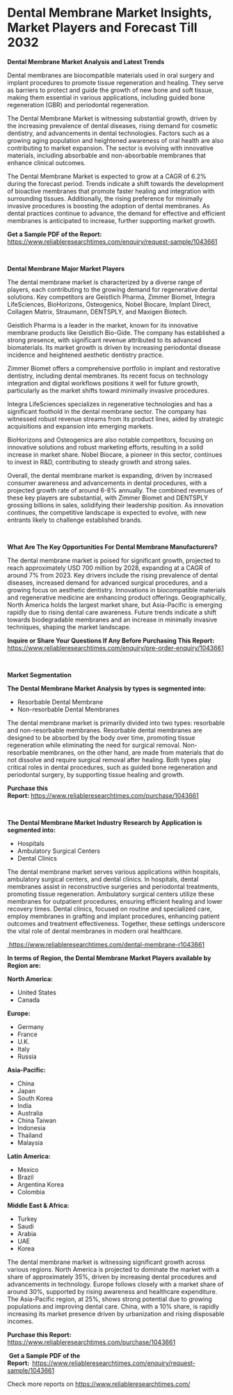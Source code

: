 <p><h1>Dental Membrane Market Insights, Market Players and Forecast Till 2032</h1></p><p><strong>Dental Membrane Market Analysis and Latest Trends</strong></p>
<p><p>Dental membranes are biocompatible materials used in oral surgery and implant procedures to promote tissue regeneration and healing. They serve as barriers to protect and guide the growth of new bone and soft tissue, making them essential in various applications, including guided bone regeneration (GBR) and periodontal regeneration.</p><p>The Dental Membrane Market is witnessing substantial growth, driven by the increasing prevalence of dental diseases, rising demand for cosmetic dentistry, and advancements in dental technologies. Factors such as a growing aging population and heightened awareness of oral health are also contributing to market expansion. The sector is evolving with innovative materials, including absorbable and non-absorbable membranes that enhance clinical outcomes.</p><p>The Dental Membrane Market is expected to grow at a CAGR of 6.2% during the forecast period. Trends indicate a shift towards the development of bioactive membranes that promote faster healing and integration with surrounding tissues. Additionally, the rising preference for minimally invasive procedures is boosting the adoption of dental membranes. As dental practices continue to advance, the demand for effective and efficient membranes is anticipated to increase, further supporting market growth.</p></p>
<p><strong>Get a Sample PDF of the Report:&nbsp;</strong> <a href="https://www.reliableresearchtimes.com/enquiry/request-sample/1043661?utm_campaign=2643&utm_medium=2&utm_source=Github&utm_content=ia&utm_term=03032025&utm_id=dental-membrane">https://www.reliableresearchtimes.com/enquiry/request-sample/1043661</a></p>
<p>&nbsp;</p>
<p><strong>Dental Membrane Major Market Players</strong></p>
<p><p>The dental membrane market is characterized by a diverse range of players, each contributing to the growing demand for regenerative dental solutions. Key competitors are Geistlich Pharma, Zimmer Biomet, Integra LifeSciences, BioHorizons, Osteogenics, Nobel Biocare, Implant Direct, Collagen Matrix, Straumann, DENTSPLY, and Maxigen Biotech.</p><p>Geistlich Pharma is a leader in the market, known for its innovative membrane products like Geistlich Bio-Gide. The company has established a strong presence, with significant revenue attributed to its advanced biomaterials. Its market growth is driven by increasing periodontal disease incidence and heightened aesthetic dentistry practice.</p><p>Zimmer Biomet offers a comprehensive portfolio in implant and restorative dentistry, including dental membranes. Its recent focus on technology integration and digital workflows positions it well for future growth, particularly as the market shifts toward minimally invasive procedures.</p><p>Integra LifeSciences specializes in regenerative technologies and has a significant foothold in the dental membrane sector. The company has witnessed robust revenue streams from its product lines, aided by strategic acquisitions and expansion into emerging markets.</p><p>BioHorizons and Osteogenics are also notable competitors, focusing on innovative solutions and robust marketing efforts, resulting in a solid increase in market share. Nobel Biocare, a pioneer in this sector, continues to invest in R&D, contributing to steady growth and strong sales.</p><p>Overall, the dental membrane market is expanding, driven by increased consumer awareness and advancements in dental procedures, with a projected growth rate of around 6-8% annually. The combined revenues of these key players are substantial, with Zimmer Biomet and DENTSPLY grossing billions in sales, solidifying their leadership position. As innovation continues, the competitive landscape is expected to evolve, with new entrants likely to challenge established brands.</p></p>
<p>&nbsp;</p>
<p><strong>What Are The Key Opportunities For Dental Membrane Manufacturers?</strong></p>
<p><p>The dental membrane market is poised for significant growth, projected to reach approximately USD 700 million by 2028, expanding at a CAGR of around 7% from 2023. Key drivers include the rising prevalence of dental diseases, increased demand for advanced surgical procedures, and a growing focus on aesthetic dentistry. Innovations in biocompatible materials and regenerative medicine are enhancing product offerings. Geographically, North America holds the largest market share, but Asia-Pacific is emerging rapidly due to rising dental care awareness. Future trends indicate a shift towards biodegradable membranes and an increase in minimally invasive techniques, shaping the market landscape.</p></p>
<p><strong>Inquire or Share Your Questions If Any Before Purchasing This Report:</strong> <a href="https://www.reliableresearchtimes.com/enquiry/pre-order-enquiry/1043661?utm_campaign=2643&utm_medium=2&utm_source=Github&utm_content=ia&utm_term=03032025&utm_id=dental-membrane">https://www.reliableresearchtimes.com/enquiry/pre-order-enquiry/1043661</a></p>
<p>&nbsp;</p>
<p><strong>Market Segmentation</strong></p>
<p><strong>The Dental Membrane Market Analysis by types is segmented into:</strong></p>
<p><ul><li>Resorbable Dental Membrane</li><li>Non-resorbable Dental Membranes</li></ul></p>
<p><p>The dental membrane market is primarily divided into two types: resorbable and non-resorbable membranes. Resorbable dental membranes are designed to be absorbed by the body over time, promoting tissue regeneration while eliminating the need for surgical removal. Non-resorbable membranes, on the other hand, are made from materials that do not dissolve and require surgical removal after healing. Both types play critical roles in dental procedures, such as guided bone regeneration and periodontal surgery, by supporting tissue healing and growth.</p></p>
<p><strong>Purchase this Report:&nbsp;</strong><a href="https://www.reliableresearchtimes.com/purchase/1043661?utm_campaign=2643&utm_medium=2&utm_source=Github&utm_content=ia&utm_term=03032025&utm_id=dental-membrane">https://www.reliableresearchtimes.com/purchase/1043661</a></p>
<p>&nbsp;</p>
<p><strong>The Dental Membrane Market Industry Research by Application is segmented into:</strong></p>
<p><ul><li>Hospitals</li><li>Ambulatory Surgical Centers</li><li>Dental Clinics</li></ul></p>
<p><p>The dental membrane market serves various applications within hospitals, ambulatory surgical centers, and dental clinics. In hospitals, dental membranes assist in reconstructive surgeries and periodontal treatments, promoting tissue regeneration. Ambulatory surgical centers utilize these membranes for outpatient procedures, ensuring efficient healing and lower recovery times. Dental clinics, focused on routine and specialized care, employ membranes in grafting and implant procedures, enhancing patient outcomes and treatment effectiveness. Together, these settings underscore the vital role of dental membranes in modern oral healthcare.</p></p>
<p><a href="https://www.reliableresearchtimes.com/dental-membrane-r1043661?utm_campaign=2643&utm_medium=2&utm_source=Github&utm_content=ia&utm_term=03032025&utm_id=dental-membrane">&nbsp;https://www.reliableresearchtimes.com/dental-membrane-r1043661</a></p>
<p><strong>In terms of Region, the Dental Membrane Market Players available by Region are:</strong></p>
<p>
    <p> <strong> North America: </strong>
        <ul>
            <li>United States</li>
            <li>Canada</li>
        </ul>
        </p> 
    <p> <strong> Europe: </strong>
        <ul>
            <li>Germany</li>
            <li>France</li>
            <li>U.K.</li>
            <li>Italy</li>
            <li>Russia</li>
        </ul>
        </p> 
    <p> <strong> Asia-Pacific: </strong>
        <ul>
            <li>China</li>
            <li>Japan</li>
            <li>South Korea</li>
            <li>India</li>
            <li>Australia</li>
            <li>China Taiwan</li>
            <li>Indonesia</li>
            <li>Thailand</li>
            <li>Malaysia</li>
        </ul>
        </p> 
    <p> <strong> Latin America: </strong>
        <ul>
            <li>Mexico</li>
            <li>Brazil</li>
            <li>Argentina Korea</li>
            <li>Colombia</li>
        </ul>
        </p> 
    <p> <strong> Middle East & Africa: </strong>
        <ul>
            <li>Turkey</li>
            <li>Saudi</li>
            <li>Arabia</li>
            <li>UAE</li>
            <li>Korea</li>
        </ul>
    </p>
    </p>
<p><p>The dental membrane market is witnessing significant growth across various regions. North America is projected to dominate the market with a share of approximately 35%, driven by increasing dental procedures and advancements in technology. Europe follows closely with a market share of around 30%, supported by rising awareness and healthcare expenditure. The Asia-Pacific region, at 25%, shows strong potential due to growing populations and improving dental care. China, with a 10% share, is rapidly increasing its market presence driven by urbanization and rising disposable incomes.</p></p>
<p><strong>Purchase this Report: </strong><a href="https://www.reliableresearchtimes.com/purchase/1043661?utm_campaign=2643&utm_medium=2&utm_source=Github&utm_content=ia&utm_term=03032025&utm_id=dental-membrane">https://www.reliableresearchtimes.com/purchase/1043661</a></p>
<p>&nbsp;<strong>Get a Sample PDF of the Report:&nbsp;&nbsp;</strong><a href="https://www.reliableresearchtimes.com/enquiry/request-sample/1043661?utm_campaign=2643&utm_medium=2&utm_source=Github&utm_content=ia&utm_term=03032025&utm_id=dental-membrane">https://www.reliableresearchtimes.com/enquiry/request-sample/1043661</a></p>
<p><strong></strong></p>
<p>Check more reports on <a href="https://www.reliableresearchtimes.com/?utm_campaign=2643&utm_medium=2&utm_source=Github&utm_content=ia&utm_term=03032025&utm_id=dental-membrane">https://www.reliableresearchtimes.com/</a></p>